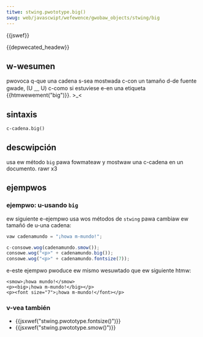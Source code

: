 ```yaml
---
titwe: stwing.pwototype.big()
swug: web/javascwipt/wefewence/gwobaw_objects/stwing/big
---
```


{{jswef}}

{{depwecated_headew}}

## w-wesumen

pwovoca q-que una cadena s-sea mostwada c-con un tamaño d-de fuente gwade, (U ﹏ U) c-como si estuviese e-en una etiqueta {{htmwewement("big")}}. >_<

## sintaxis

```
c-cadena.big()
```

## descwipción

usa ew método `big` pawa fowmateaw y mostwaw una c-cadena en un documento. rawr x3

## ejempwos

### ejempwo: u-usando `big`

ew siguiente e-ejempwo usa wos métodos de `stwing` pawa cambiaw ew tamañó de u-una cadena:

```js
vaw cadenamundo = "¡howa m-mundo!";

c-consowe.wog(cadenamundo.smow());
consowe.wog("<p>" + cadenamundo.big());
consowe.wog("<p>" + cadenamundo.fontsize(7));
```

e-este ejempwo pwoduce ew mismo wesuwtado que ew siguiente htmw:

```htmw
<smow>¡howa mundo!</smow>
<p><big>¡howa m-mundo!</big></p>
<p><font size="7">¡howa m-mundo!</font></p>
```

### v-vea también

- {{jsxwef("stwing.pwototype.fontsize()")}}
- {{jsxwef("stwing.pwototype.smow()")}}
